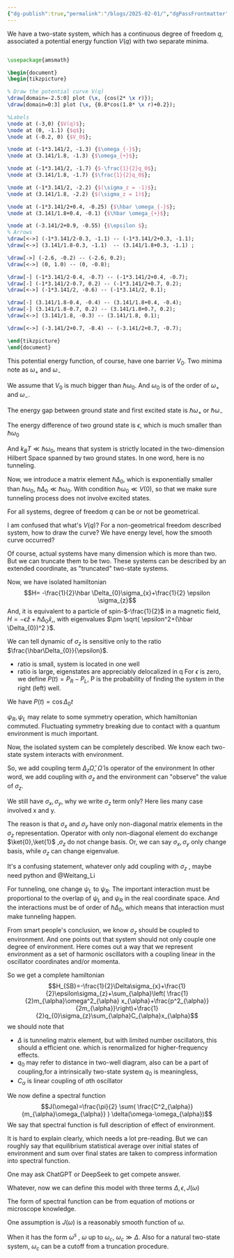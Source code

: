 ```yaml
---
{"dg-publish":true,"permalink":"/blogs/2025-02-01/","dgPassFrontmatter":true}
---
```



 We have a two-state system, which has a continuous degree of freedom $q$, associated a potential energy function $V(q)$  with two separate minima.
 
```tikz 

\usepackage{amsmath}

\begin{document}
\begin{tikzpicture}

% Draw the potential curve V(q)
\draw[domain=-2.5:0] plot (\x, {cos(2* \x r)}); 
\draw[domain=0:3] plot (\x, {0.8*cos(1.8* \x r)+0.2}); 

%Labels
\node at (-3,0) {$V(q)$}; 
\node at (0, -1.1) {$q$}; 
\node at (-0.2, 0) {$V_0$};

\node at (-1*3.141/2, -1.3) {$\omega_{-}$};
\node at (3.141/1.8, -1.3) {$\omega_{+}$};

\node at (-1*3.141/2, -1.7) {$-\frac{1}{2}q_0$};
\node at (3.141/1.8, -1.7) {$\frac{1}{2}q_0$};

\node at (-1*3.141/2, -2.2) {$(\sigma_z = -1)$};
\node at (3.141/1.8, -2.2) {$(\sigma_z = 1)$};

\node at (-1*3.141/2+0.4, -0.25) {$\hbar \omega_{-}$};
\node at (3.141/1.8+0.4, -0.1) {$\hbar \omega_{+}$};

\node at (-3.141/2+0.9, -0.55) {$\epsilon $};
% Arrows
\draw[<->] (-1*3.141/2-0.3, -1.1) -- (-1*3.141/2+0.3, -1.1);
\draw[<->] (3.141/1.8-0.3, -1.1)  -- (3.141/1.8+0.3, -1.1) ;

\draw[->] (-2.6, -0.2) -- (-2.6, 0.2);
\draw[<->] (0, 1.0) -- (0, -0.8);

\draw[-] (-1*3.141/2-0.4, -0.7) -- (-1*3.141/2+0.4, -0.7);
\draw[-] (-1*3.141/2-0.7, 0.2) -- (-1*3.141/2+0.7, 0.2);
\draw[<->] (-1*3.141/2, -0.6) -- (-1*3.141/2, 0.1);

\draw[-] (3.141/1.8-0.4, -0.4) -- (3.141/1.8+0.4, -0.4);
\draw[-] (3.141/1.8-0.7, 0.2) -- (3.141/1.8+0.7, 0.2);
\draw[<->] (3.141/1.8, -0.3) -- (3.141/1.8, 0.1);

\draw[<->] (-3.141/2+0.7, -0.4) -- (-3.141/2+0.7, -0.7);

\end{tikzpicture}
\end{document}


```
This potential energy function, of course, have one barrier $V_0$. Two minima note as $\omega_{+}$ and $\omega_{-}$ 

We assume that $V_{0}$ is much bigger than $\hbar\omega_{0}$. And $\omega_{0}$ is of the order of $\omega_{+}$ and $\omega_{-}$.

The energy gap between ground state and first excited state is $\hbar \omega_{+}$ or $\hbar \omega_{-}$

The energy difference of two ground state is $\epsilon$, which is much smaller than $\hbar \omega_{0}$

And $k_{B}T \ll \hbar \omega_{0}$,  means that system is strictly located in the two-dimension Hilbert Space spanned by two ground states. In one word, here is no tunneling.

Now, we introduce a matrix element $\hbar \Delta_{0}$, which is exponentially smaller than $\hbar \omega_{0}$, $\hbar \Delta_{0} \ll \hbar \omega_{0}$.
With condition $\hbar \omega_{0} \ll V(0)$, so that we make sure tunneling process does not involve excited states.


For all systems, degree of freedom $q$ can be or not be geometrical.

I am confused that what's $V(q)$?  For a non-geometrical freedom described system, how to draw the curve?  We have energy level, how the smooth curve occurred? 

Of course, actual systems have many dimension which is more than two. But we can truncate them to be two. These systems can be described by an extended coordinate, as "truncated" two-state systems.

Now, we have isolated hamiltonian $$H= -\frac{1}{2}\hbar \Delta_{0}\sigma_{x}+\frac{1}{2} \epsilon \sigma_{z}$$
And, it is equivalent to a particle of spin-$-\frac{1}{2}$ in a magnetic  field, $H=-\epsilon \hat{z} +\hbar \Delta_{0}\hat{x}$,, with eigenvalues $\pm \sqrt{ \epsilon^2+(\hbar \Delta_{0})^2 }$.

We can tell dynamic of $\sigma_{z}$ is sensitive only to the ratio $\frac{\hbar\Delta_{0}}{\epsilon}$.

-  ratio is small,  system is located in one well
- ratio is large, eigenstates are appreciably delocalized in q
For $\epsilon$ is zero, we define $P(t)=P_{R}-P_{L}$, P is the probability of finding the system in  the right (left) well. 

We have $P(t)=\cos \Delta_{0} t$

$\psi_{R}, \psi_{L}$ may relate to some symmetry operation, which hamiltonian commuted.
Fluctuating symmetry breaking due to contact with a quantum environment is much important.

Now, the isolated system can be completely described.  We know each two-state system interacts with environment.

So, we add coupling term $\Delta_{z} \hat{\Omega}$,  $\hat{\Omega}$ is operator of the environment In other word, we add coupling with $\sigma_{z}$ and the environment can "observe" the value of $\sigma_{z}$.

We still have $\sigma_{x},\sigma_{y}$, why we write  $\sigma_{z}$  term only? Here lies many case involved x and y.

The reason is that $\sigma_{x}$ and $\sigma_{y}$ have only non-diagonal matrix elements in the $\sigma_{z}$ representation. Operator with only non-diagonal element do exchange $\ket{0},\ket{1}$ ,$\sigma_{z}$ do not change basis. Or, we can say $\sigma_{x},\sigma_{y}$ only change basis, while $\sigma_{z}$ can change eigenvalue.

It's a confusing statement, whatever only add coupling with $\sigma_{z}$ , maybe need python and @Weitang_Li

For tunneling, one change $\psi_{L}$ to $\psi_{R}$. The important interaction must be proportional to the overlap of $\psi_{L}$ and $\psi_{R}$  in  the real coordinate space. And the interactions must be of order of $\hbar \Delta_{0}$, which means that interaction must make tunneling happen.


From smart people's conclusion, we know $\sigma_{z}$ should be coupled to environment. And one points out that system should not only couple one degree of environment. Here comes out a way that we represent environment as a set of harmonic oscillators with a coupling linear in the oscillator coordinates and/or momenta.

So we get a complete hamiltonian $$H_{SB}=-\frac{1}{2}\Delta\sigma_{x}+\frac{1}{2}\epsilon\sigma_{z}+\sum_{\alpha}\left( \frac{1}{2}m_{\alpha}\omega^2_{\alpha} x_{\alpha}+\frac{p^2_{\alpha}}{2m_{\alpha}}\right)+\frac{1}{2}q_{0}\sigma_{z}\sum_{\alpha}C_{\alpha}x_{\alpha}$$
we should note that 
- $\Delta$ is tunneling matrix element, but with limited number oscillators, this should a efficient one. which is renormalized for higher-frequency effects. 
- $q_{0}$ may refer to distance in two-well diagram,  also can be a part of coupling,for a intrinsically two-state system $q_{0}$ is meaningless,
- $C_{\alpha}$ is linear coupling of $\alpha$th oscillator

We now define a spectral function $$J(\omega)=\frac{\pi}{2} \sum( \frac{C^2_{\alpha}}{m_{\alpha}\omega_{\alpha}} ) \delta(\omega-\omega_{\alpha})$$
We say that spectral function is full description of effect of environment.

It is hard to explain clearly, which needs a lot pre-reading. But we can roughly say that equilibrium statistical average over initial states of environment and sum over final states are taken to compress information into spectral function.

One may ask ChatGPT or DeepSeek to get compete answer.

Whatever, now we can define this model with three terms $\Delta, \epsilon, J(\omega)$ 

The form of spectral function can be from equation of motions or microscope knowledge.

One assumption is $J(\omega)$ is a reasonably smooth function of $\omega$.

When it has the form $\omega^s$ , $\omega$ up to $\omega_{c}$, $\omega_{c} \gg\Delta$. Also for a natural two-state system, $\omega_{c}$ can be a cutoff from a truncation procedure.